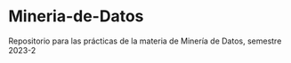 # Mineria-de-Datos
Repositorio para las prácticas de la materia de Minería de Datos, semestre 2023-2
